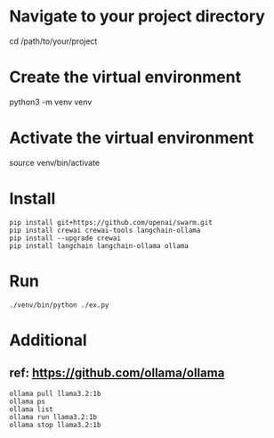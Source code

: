 # Navigate to your project directory
cd /path/to/your/project

# Create the virtual environment
python3 -m venv venv

# Activate the virtual environment
source venv/bin/activate

# Install
```
pip install git+https://github.com/openai/swarm.git
pip install crewai crewai-tools langchain-ollama 
pip install --upgrade crewai
pip install langchain langchain-ollama ollama
```

# Run
```
./venv/bin/python ./ex.py
```

# Additional
## ref: https://github.com/ollama/ollama
```
ollama pull llama3.2:1b
ollama ps
ollama list
ollama run llama3.2:1b
ollama stop llama3.2:1b
```
